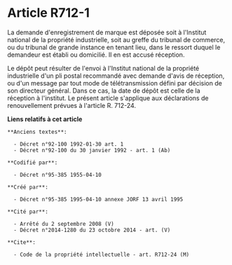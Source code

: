 # Article R712-1

La demande d'enregistrement de marque est déposée soit à l'Institut national de la propriété industrielle, soit au greffe du
tribunal de commerce, ou du tribunal de grande instance en tenant lieu, dans le ressort duquel le demandeur est établi ou
domicilié. Il en est accusé réception.

Le dépôt peut résulter de l'envoi à l'Institut national de la propriété industrielle d'un pli postal recommandé avec demande
d'avis de réception, ou d'un message par tout mode de télétransmission défini par décision de son directeur général. Dans ce
cas, la date de dépôt est celle de la réception à l'institut. Le présent article s'applique aux déclarations de
renouvellement prévues à l'article R. 712-24.

**Liens relatifs à cet article**

	**Anciens textes**:

	  - Décret n°92-100 1992-01-30 art. 1
	  - Décret n°92-100 du 30 janvier 1992 - art. 1 (Ab)

	**Codifié par**:

	  - Décret n°95-385 1955-04-10

	**Créé par**:

	  - Décret n°95-385 1995-04-10 annexe JORF 13 avril 1995

	**Cité par**:

	  - Arrêté du 2 septembre 2008 (V)
	  - Décret n°2014-1280 du 23 octobre 2014 - art. (V)

	**Cite**:

	  - Code de la propriété intellectuelle - art. R712-24 (M)
